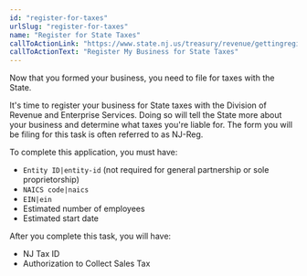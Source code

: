 ```yaml
---
id: "register-for-taxes"
urlSlug: "register-for-taxes"
name: "Register for State Taxes"
callToActionLink: "https://www.state.nj.us/treasury/revenue/gettingregistered.shtml"
callToActionText: "Register My Business for State Taxes"
---
```

Now that you formed your business, you need to file for taxes with the State.

It's time to register your business for State taxes with the Division of Revenue and Enterprise Services. Doing so will tell the State more about your business and determine what taxes you're liable for. The form you will be filing for this task is often referred to as NJ-Reg.

To complete this application, you must have:
- `Entity ID|entity-id` (not required for general partnership or sole proprietorship)
- `NAICS code|naics`
- `EIN|ein`
- Estimated number of employees
- Estimated start date

After you complete this task, you will have:
- NJ Tax ID
- Authorization to Collect Sales Tax
